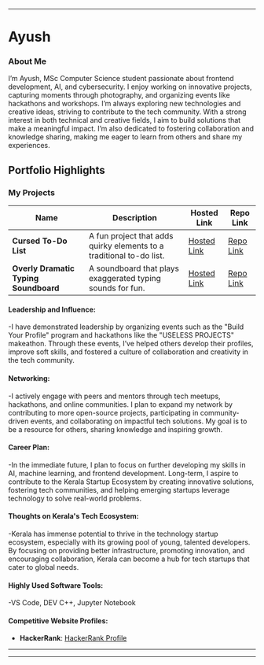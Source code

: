 
---

# **Ayush**

### **About Me**

I’m Ayush, MSc Computer Science student passionate about frontend development, AI, and cybersecurity. I enjoy working on innovative projects, capturing moments through photography, and organizing events like hackathons and workshops. I’m always exploring new technologies and creative ideas, striving to contribute to the tech community. With a strong interest in both technical and creative fields, I aim to build solutions that make a meaningful impact. I’m also dedicated to fostering collaboration and knowledge sharing, making me eager to learn from others and share my experiences.

## **Portfolio Highlights**

### **My Projects**

| Name                        | Description                                                               | Hosted Link                              | Repo Link                                                      |
|-----------------------------|---------------------------------------------------------------------------|------------------------------------------|----------------------------------------------------------------|
| **Cursed To-Do List**       | A fun project that adds quirky elements to a traditional to-do list.      | [Hosted Link](https://example.com)       | [Repo Link](https://github.com/username/cursed-todo-list)       |
| **Overly Dramatic Typing Soundboard** | A soundboard that plays exaggerated typing sounds for fun.              | [Hosted Link](https://example.com)       | [Repo Link](https://github.com/username/dramatic-typing-soundboard) |

#### **Leadership and Influence:**

-I have demonstrated leadership by organizing events such as the "Build Your Profile" program and hackathons like the "USELESS PROJECTS" makeathon. Through these events, I’ve helped others develop their profiles, improve soft skills, and fostered a culture of collaboration and creativity in the tech community.

#### **Networking:**

-I actively engage with peers and mentors through tech meetups, hackathons, and online communities. I plan to expand my network by contributing to more open-source projects, participating in community-driven events, and collaborating on impactful tech solutions. My goal is to be a resource for others, sharing knowledge and inspiring growth.

#### **Career Plan:**

-In the immediate future, I plan to focus on further developing my skills in AI, machine learning, and frontend development. Long-term, I aspire to contribute to the Kerala Startup Ecosystem by creating innovative solutions, fostering tech communities, and helping emerging startups leverage technology to solve real-world problems.

#### **Thoughts on Kerala's Tech Ecosystem:**

-Kerala has immense potential to thrive in the technology startup ecosystem, especially with its growing pool of young, talented developers. By focusing on providing better infrastructure, promoting innovation, and encouraging collaboration, Kerala can become a hub for tech startups that cater to global needs.


#### **Highly Used Software Tools:**

-VS Code, DEV C++, Jupyter Notebook

#### **Competitive Website Profiles:**

- **HackerRank**: [HackerRank Profile](https://www.hackerrank.com/ayushvp1)


---
--- 
